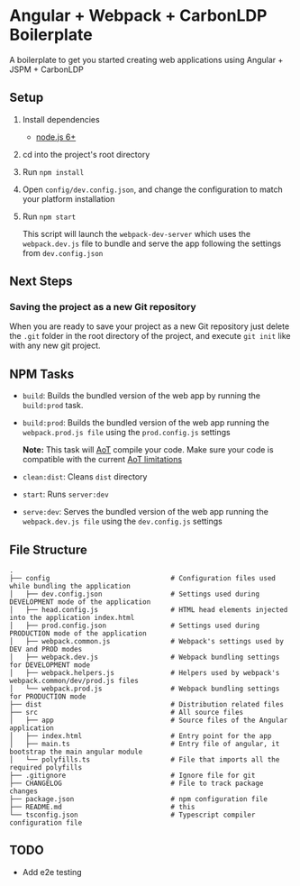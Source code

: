 # Angular + Webpack + CarbonLDP Boilerplate

A boilerplate to get you started creating web applications using Angular + JSPM + CarbonLDP

## Setup
1. Install dependencies
    - [node.js 6+](https://nodejs.org/en/)
2. cd into the project's root directory
3. Run `npm install`
5. Open `config/dev.config.json`, and change the configuration to match your platform installation 
6. Run `npm start` 

    This script will launch the `webpack-dev-server` which uses the `webpack.dev.js` file to bundle and serve the app following the settings from `dev.config.json`

## Next Steps
### Saving the project as a new Git repository
When you are ready to save your project as a new Git repository just delete the `.git` folder in the root directory of the project, and execute `git init` like with any new git project.

## NPM Tasks
- `build`: Builds the bundled version of the web app by running the `build:prod` task.
- `build:prod`: Builds the bundled version of the web app running the `webpack.prod.js file` using the `prod.config.js` settings

	**Note:** This task will [AoT](https://angular.io/docs/ts/latest/cookbook/aot-compiler.html) compile your code. 
	Make sure your code is compatible with the current [AoT limitations](https://github.com/rangle/angular-2-aot-sandbox)
	
- `clean:dist`: Cleans `dist` directory
- `start`: Runs `server:dev`
- `serve:dev`: Serves the bundled version of the web app running the `webpack.dev.js file` using the `dev.config.js` settings

## File Structure

    .
    ├── config                              # Configuration files used while bundling the application
    │   ├── dev.config.json                 # Settings used during DEVELOPMENT mode of the application
    │   ├── head.config.js                  # HTML head elements injected into the application index.html
    │   ├── prod.config.json                # Settings used during PRODUCTION mode of the application
    │   ├── webpack.common.js               # Webpack's settings used by DEV and PROD modes
    │   ├── webpack.dev.js                  # Webpack bundling settings for DEVELOPMENT mode
    │   ├── webpack.helpers.js              # Helpers used by webpack's webpack.common/dev/prod.js files
    │   └── webpack.prod.js                 # Webpack bundling settings for PRODUCTION mode
    ├── dist                                # Distribution related files
    ├── src                                 # All source files
    │   ├── app                             # Source files of the Angular application
    │   ├── index.html                      # Entry point for the app
    │   ├── main.ts                         # Entry file of angular, it bootstrap the main angular module
    │   └── polyfills.ts                    # File that imports all the required polyfills
    ├── .gitignore                          # Ignore file for git
    ├── CHANGELOG                           # File to track package changes
    ├── package.json                        # npm configuration file
    ├── README.md                           # this
    └── tsconfig.json                       # Typescript compiler configuration file



## TODO
- Add e2e testing

